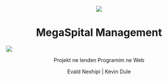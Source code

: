 <p align="center"><a href="https://symfony.com" target="_blank">
    <img src="https://symfony.com/logos/symfony_black_02.svg">
</a></p>

<h1 align="center"> MegaSpital Management </h1>
<img src="C:\Users\HP\Documents\GitHub\HospitalManagement\public\images\logo.png">
<p align="center"> Projekt ne lenden Programim ne Web </p>

<p align="center"> Evald Nexhipi | Kevin Dule</p>

